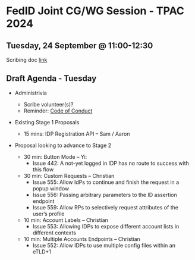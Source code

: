 # FedID Joint CG/WG Session - TPAC 2024
## Tuesday, 24 September @ 11:00-12:30
Scribing doc [link](https://docs.google.com/document/d/1_M7PS9ZRhSUGsV9QnzArNc3BA9i8A2nS0PnfcngABas/edit#bookmark=id.v729wj6uovg0)

## Draft Agenda - Tuesday
* Administrivia
   * Scribe volunteer(s)?
   * Reminder: [Code of Conduct](https://www.w3.org/policies/code-of-conduct/)

* Existing Stage 1 Proposals
   * 15 mins: IDP Registration API – Sam / Aaron

* Proposal looking to advance to Stage 2
   * 30 min: Button Mode – Yi: 
      * Issue 442: A not-yet logged in IDP has no route to success with this flow 
   * 30 min: Custom Requests – Christian
      * Issue 555: Allow IdPs to continue and finish the request in a popup window
      * Issue 556: Passing arbitrary parameters to the ID assertion endpoint
      * Issue 559: Allow RPs to selectively request attributes of the user’s profile
   * 10 min: Account Labels – Christian
      * Issue 553: Allowing IDPs to expose different account lists in different contexts
   * 10 min: Multiple Accounts Endpoints – Christian
      * Issue 552: Allow IDPs to use multiple config files within an eTLD+1
